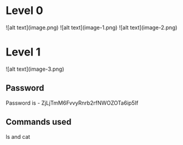 <h1>Level 0</h1>
![alt text](image.png)
![alt text](image-1.png)
![alt text](image-2.png)
<h1>Level 1</h1>
![alt text](image-3.png)
<h2>Password</h2>
Password is - ZjLjTmM6FvvyRnrb2rfNWOZOTa6ip5If

<h2>Commands used</h2>
ls and cat

